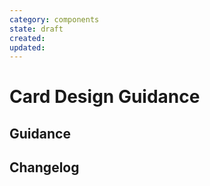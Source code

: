 ```yaml
---
category: components
state: draft
created: 
updated: 
---
```


# Card Design Guidance

## Guidance

## Changelog
